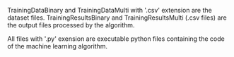 TrainingDataBinary and TrainingDataMulti with '.csv' extension are the dataset files.
TrainingResultsBinary and TrainingResultsMulti (.csv files) are the output files processed by the algorithm.

All files with '.py' exension are executable python files containing the code of the machine learning algorithm.

